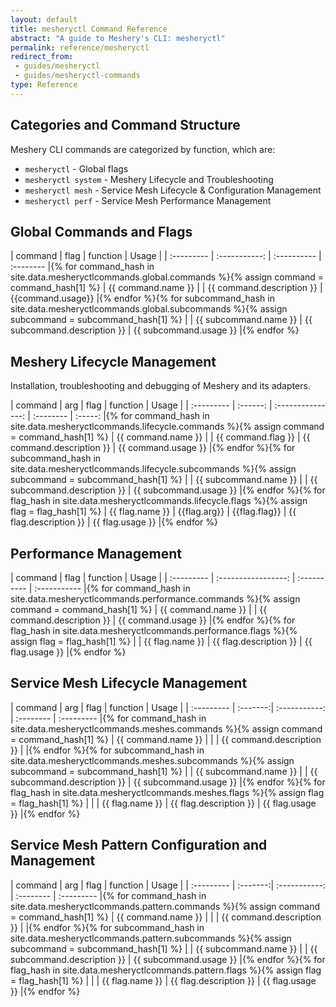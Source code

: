 ```yaml
---
layout: default
title: mesheryctl Command Reference
abstract: "A guide to Meshery's CLI: mesheryctl"
permalink: reference/mesheryctl
redirect_from: 
 - guides/mesheryctl
 - guides/mesheryctl-commands
type: Reference
---
```

## Categories and Command Structure

Meshery CLI commands are categorized by function, which are:

- `mesheryctl` - Global flags
- `mesheryctl system` - Meshery Lifecycle and Troubleshooting
- `mesheryctl mesh` - Service Mesh Lifecycle & Configuration Management
- `mesheryctl perf` -  Service Mesh Performance Management

## Global Commands and Flags

| command    |     flag      |   function  |   Usage   |
| :--------- | :-----------: | :---------- | :-------- |{% for command_hash in site.data.mesheryctlcommands.global.commands %}{% assign command = command_hash[1] %}
| {{ command.name }} |       | {{ command.description }} | {{command.usage}} |{% endfor %}{% for subcommand_hash in site.data.mesheryctlcommands.global.subcommands %}{% assign subcommand = subcommand_hash[1] %}
|          | {{ subcommand.name }}  | {{ subcommand.description }} | {{ subcommand.usage }} |{% endfor %}

## Meshery Lifecycle Management

Installation, troubleshooting and debugging of Meshery and its adapters.

| command    |    arg   |      flag         | function  |  Usage  |
| :--------- | :------: | :---------------: | :-------- | :-----: |{% for command_hash in site.data.mesheryctlcommands.lifecycle.commands %}{% assign command = command_hash[1] %}
| {{ command.name }}  |     |  {{ command.flag }}  | {{ command.description }} | {{ command.usage }} |{% endfor %}{% for subcommand_hash in site.data.mesheryctlcommands.lifecycle.subcommands %}{% assign subcommand = subcommand_hash[1] %}
|         | {{ subcommand.name }}  |    | {{ subcommand.description }} | {{ subcommand.usage }} |{% endfor %}{% for flag_hash in site.data.mesheryctlcommands.lifecycle.flags %}{% assign flag = flag_hash[1] %}
| {{ flag.name }}  |  {{flag.arg}}    |  {{flag.flag}}  | {{ flag.description }} | {{ flag.usage }} |{% endfor %}

## Performance Management

| command    |      flag         | function  | Usage |
| :--------- | :-----------------: | :---------- | :----------- |{% for command_hash in site.data.mesheryctlcommands.performance.commands %}{% assign command = command_hash[1] %}
| {{ command.name }} |       | {{ command.description }} | {{ command.usage }}  |{% endfor %}{% for flag_hash in site.data.mesheryctlcommands.performance.flags %}{% assign flag = flag_hash[1] %}
|          | {{ flag.name }}  | {{ flag.description }} | {{ flag.usage }} |{% endfor %}

## Service Mesh Lifecycle Management

| command    |    arg   |      flag     | function  |   Usage    |
| :--------- | :-------:| :-----------: | :-------- | :--------- |{% for command_hash in site.data.mesheryctlcommands.meshes.commands %}{% assign command = command_hash[1] %}
| {{ command.name }} |       |      | {{ command.description }} |     |{% endfor %}{% for subcommand_hash in site.data.mesheryctlcommands.meshes.subcommands %}{% assign subcommand = subcommand_hash[1] %}
|        | {{ subcommand.name }}  |    | {{ subcommand.description }} | {{ subcommand.usage }} |{% endfor %}{% for flag_hash in site.data.mesheryctlcommands.meshes.flags %}{% assign flag = flag_hash[1] %}
|        |        | {{ flag.name }}  | {{ flag.description }} | {{ flag.usage }} |{% endfor %}

## Service Mesh Pattern Configuration and Management

| command    |    arg   |      flag     | function  |   Usage    |
| :--------- | :-------:| :-----------: | :-------- | :--------- |{% for command_hash in site.data.mesheryctlcommands.pattern.commands %}{% assign command = command_hash[1] %}
| {{ command.name }} |       |      | {{ command.description }} |     |{% endfor %}{% for subcommand_hash in site.data.mesheryctlcommands.pattern.subcommands %}{% assign subcommand = subcommand_hash[1] %}
|        | {{ subcommand.name }}  |    | {{ subcommand.description }} | {{ subcommand.usage }} |{% endfor %}{% for flag_hash in site.data.mesheryctlcommands.pattern.flags %}{% assign flag = flag_hash[1] %}
|        |        | {{ flag.name }}  | {{ flag.description }} | {{ flag.usage }} |{% endfor %}